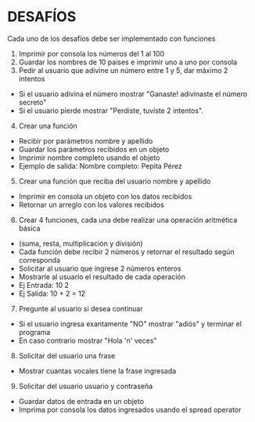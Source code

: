 # DESAFÍOS

Cada uno de los desafíos debe ser implementado con funciones

1. Imprimir por consola los números del 1 al 100
2. Guardar los nombres de 10 paises e imprimir uno a uno por consola
3. Pedir al usuario que adivine un número entre 1 y 5, dar máximo 2 intentos
- Si el usuario adivina el número mostrar "Ganaste! adivinaste el número secreto"
- Si el usuario pierde mostrar "Perdiste, tuviste 2 intentos".
4. Crear una función
- Recibir por parámetros nombre y apellido
- Guardar los parámetros recibidos en un objeto
- Imprimir nombre completo usando el objeto
- Ejemplo de salida: Nombre completo: Pepita Pérez
5. Crear una función que reciba del usuario nombre y apellido
- Imprimir en consola un objeto con los datos recibidos
- Retornar un arreglo con los valores recibidos
6. Crear 4 funciones, cada una debe realizar una operación aritmética básica
- (suma, resta, multiplicación y división)
- Cada función debe recibir 2 números y retornar el resultado según corresponda
- Solicitar al usuario que ingrese 2 números enteros
- Mostrarle al usuario el resultado de cada operación
- Ej Entrada: 10 2
- Ej Salida: 10 + 2 = 12
7. Pregunte al usuario si desea continuar
- Si el usuario ingresa exantamente "NO" mostrar "adiós" y terminar el programa
- En caso contrario mostrar "Hola 'n' veces"
8. Solicitar del usuario una frase
- Mostrar cuantas vocales tiene la frase ingresada
9. Solicitar del usuario usuario y contraseña
- Guardar datos de entrada en un objeto
- Imprima por consola los datos ingresados usando el spread operator
